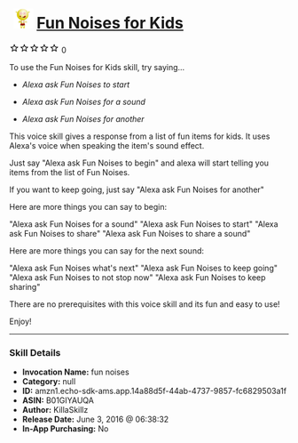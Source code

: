 # &nbsp;<img src="skill_icon" alt="Fun Noises for Kids icon" width="36"> [Fun Noises for Kids](http://alexa.amazon.com/#skills/amzn1.echo-sdk-ams.app.14a88d5f-44ab-4737-9857-fc6829503a1f)
![0 stars](../../images/ic_star_border_black_18dp_1x.png)![0 stars](../../images/ic_star_border_black_18dp_1x.png)![0 stars](../../images/ic_star_border_black_18dp_1x.png)![0 stars](../../images/ic_star_border_black_18dp_1x.png)![0 stars](../../images/ic_star_border_black_18dp_1x.png) 0

To use the Fun Noises for Kids skill, try saying...

* *Alexa ask Fun Noises to start*

* *Alexa ask Fun Noises for a sound*

* *Alexa ask Fun Noises for another*

This voice skill gives a response from a list of fun items for kids.  It uses Alexa's  voice when speaking the item's sound effect.

Just say "Alexa ask Fun Noises to begin"  and alexa will start telling you items from the list of Fun Noises.

If you want to keep going, just say "Alexa ask Fun Noises for another"

Here are more things you can say to begin:

"Alexa ask Fun Noises for a sound"
"Alexa ask Fun Noises to start"
"Alexa ask Fun Noises to share"
"Alexa ask Fun Noises to share a sound"

Here are more things you can say for the next sound:

"Alexa ask Fun Noises what's next"
"Alexa ask Fun Noises to keep going"
"Alexa ask Fun Noises to not stop now"
"Alexa ask Fun Noises to keep sharing"

There are no prerequisites with this voice skill and its fun and easy to use!

Enjoy!

***

### Skill Details

* **Invocation Name:** fun noises
* **Category:** null
* **ID:** amzn1.echo-sdk-ams.app.14a88d5f-44ab-4737-9857-fc6829503a1f
* **ASIN:** B01GIYAUQA
* **Author:** KillaSkillz
* **Release Date:** June 3, 2016 @ 06:38:32
* **In-App Purchasing:** No
